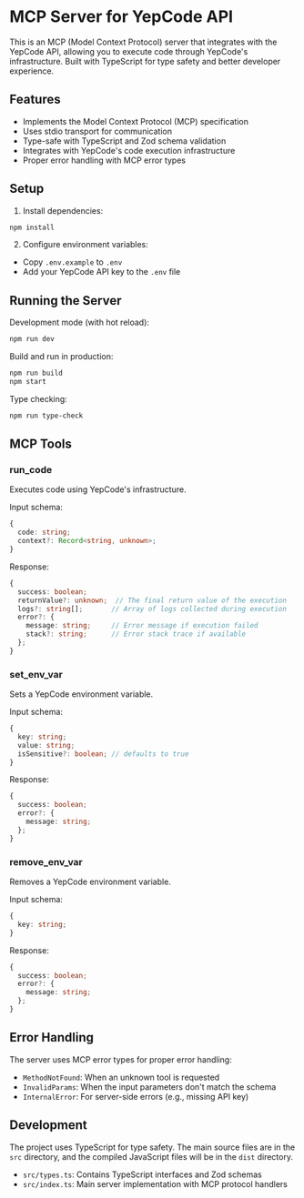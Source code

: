 # MCP Server for YepCode API

This is an MCP (Model Context Protocol) server that integrates with the YepCode API, allowing you to execute code through YepCode's infrastructure. Built with TypeScript for type safety and better developer experience.

## Features

- Implements the Model Context Protocol (MCP) specification
- Uses stdio transport for communication
- Type-safe with TypeScript and Zod schema validation
- Integrates with YepCode's code execution infrastructure
- Proper error handling with MCP error types

## Setup

1. Install dependencies:
```bash
npm install
```

2. Configure environment variables:
- Copy `.env.example` to `.env`
- Add your YepCode API key to the `.env` file

## Running the Server

Development mode (with hot reload):
```bash
npm run dev
```

Build and run in production:
```bash
npm run build
npm start
```

Type checking:
```bash
npm run type-check
```

## MCP Tools

### run_code

Executes code using YepCode's infrastructure.

Input schema:
```typescript
{
  code: string;
  context?: Record<string, unknown>;
}
```

Response:
```typescript
{
  success: boolean;
  returnValue?: unknown;  // The final return value of the execution
  logs?: string[];       // Array of logs collected during execution
  error?: {
    message: string;     // Error message if execution failed
    stack?: string;      // Error stack trace if available
  };
}
```

### set_env_var

Sets a YepCode environment variable.

Input schema:
```typescript
{
  key: string;
  value: string;
  isSensitive?: boolean; // defaults to true
}
```

Response:
```typescript
{
  success: boolean;
  error?: {
    message: string;
  };
}
```

### remove_env_var

Removes a YepCode environment variable.

Input schema:
```typescript
{
  key: string;
}
```

Response:
```typescript
{
  success: boolean;
  error?: {
    message: string;
  };
}
```

## Error Handling

The server uses MCP error types for proper error handling:

- `MethodNotFound`: When an unknown tool is requested
- `InvalidParams`: When the input parameters don't match the schema
- `InternalError`: For server-side errors (e.g., missing API key)

## Development

The project uses TypeScript for type safety. The main source files are in the `src` directory, and the compiled JavaScript files will be in the `dist` directory.

- `src/types.ts`: Contains TypeScript interfaces and Zod schemas
- `src/index.ts`: Main server implementation with MCP protocol handlers
